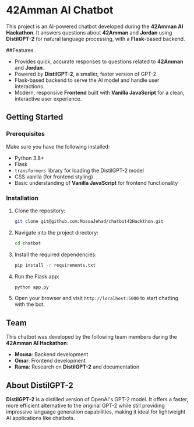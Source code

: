 # 42Amman AI Chatbot 

This project is an AI-powered chatbot developed during the **42Amman AI Hackathon**. It answers questions about **42Amman** and **Jordan** using **DistilGPT-2** for natural language processing, with a **Flask**-based backend.

##Features

- Provides quick, accurate responses to questions related to **42Amman** and **Jordan**.
- Powered by **DistilGPT-2**, a smaller, faster version of GPT-2.
- Flask-based backend to serve the AI model and handle user interactions.
- Modern, responsive **Frontend** built with **Vanilla JavaScript** for a clean, interactive user experience.

## Getting Started

### Prerequisites

Make sure you have the following installed:
- Python 3.8+
- Flask
- `transformers` library for loading the DistilGPT-2 model
- CSS vanilla (for frontend styling)
- Basic understanding of **Vanilla JavaScript** for frontend functionality

### Installation

1. Clone the repository:
   ```bash
   git clone git@github.com:MossaJehad/chatbot42Hackthon.git
   ```

2. Navigate into the project directory:
   ```bash
   cd chatbot
   ```

3. Install the required dependencies:
   ```bash
   pip install -r requirements.txt
   ```

4. Run the Flask app:
   ```bash
   python app.py
   ```

5. Open your browser and visit `http://localhost:5000` to start chatting with the bot.

## Team

This chatbot was developed by the following team members during the **42Amman AI Hackathon**:

- **Mousa**: Backend development 
- **Omar**: Frontend development
- **Rama**: Research on **DistilGPT-2** and documentation 


## About DistilGPT-2

**DistilGPT-2** is a distilled version of OpenAI's GPT-2 model. It offers a faster, more efficient alternative to the original GPT-2 while still providing impressive language generation capabilities, making it ideal for lightweight AI applications like chatbots.
